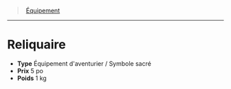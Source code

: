 ﻿---
!Equipment
Type: Équipement d'aventurier / Symbole sacré
Price: 5 po
Weight: 1 kg
Id: equipment_hd.md#reliquaire
ParentLink: equipment_hd.md#Équipement
Name: Reliquaire
ParentName: Équipement
NameLevel: 1
Attributes: {}
---
> [Équipement](hd_equipment.md)

---

# Reliquaire

- **Type** Équipement d'aventurier / Symbole sacré
- **Prix** 5 po
- **Poids** 1 kg


